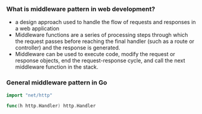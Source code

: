 ### What is middleware pattern in web development?
- a design approach used to handle the flow of requests and responses in a web application
- Middleware functions are a series of processing steps through which the request passes before reaching the final handler (such as a route or controller) and the response is generated.
- Middleware can be used to execute code, modify the request or response objects, end the request-response cycle, and call the next middleware function in the stack.
### General middleware pattern in Go
```go
import "net/http"

func(h http.Handler) http.Handler
```